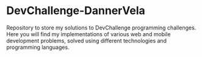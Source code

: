 # DevChallenge-DannerVela
Repository to store my solutions to DevChallenge programming challenges. Here you will find my implementations of various web and mobile development problems, solved using different technologies and programming languages.
